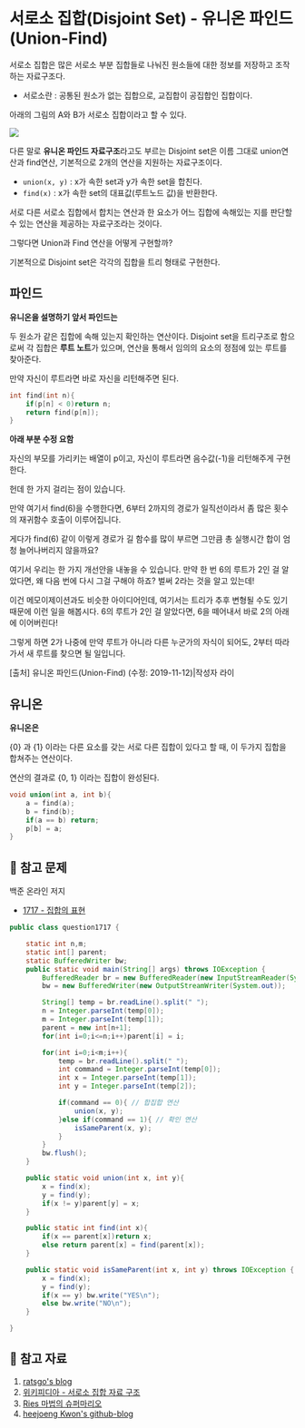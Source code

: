 # 서로소 집합(Disjoint Set) - 유니온 파인드(Union-Find)

서로소 집합은 많은 서로소 부분 집합들로 나눠진 원소들에 대한 정보를 저장하고 조작하는 자료구조다.
- 서로소란 : 공통된 원소가 없는 집합으로, 교집합이 공집합인 집합이다.





아래의 그림의 A와 B가 서로소 집합이라고 할 수 있다.

![](https://encrypted-tbn0.gstatic.com/images?q=tbn%3AANd9GcR84uUFNVpdWOr2c2atYFd6TrylFZgPbZ4dkJGp1aahIlMrJ3Lo&usqp=CAU)


다른 말로 **유니온 파인드 자료구조**라고도 부르는 Disjoint set은 이름 그대로 union연산과 find연산, 기본적으로 2개의 연산을 지원하는 자료구조이다.

- `union(x, y)` : x가 속한 set과 y가 속한 set을 합친다.
- `find(x)` : x가 속한 set의 대표값(루트노드 값)을 반환한다.

서로 다른 서로소 집합에서 합치는 연산과 한 요소가 어느 집합에 속해있는 지를 판단할 수 있는 연산을 제공하는 자료구조라는 것이다. 

그렇다면 Union과 Find 연산을 어떻게 구현할까? 

기본적으로 Disjoint set은 각각의 집합을 트리 형태로 구현한다. 

## 파인드

**유니온을 설명하기 앞서 파인드는**

두 원소가 같은 집합에 속해 있는지 확인하는 연산이다. Disjoint set을 트리구조로 함으로써 각 집합은 **루트 노트**가 있으며, 연산을 통해서 임의의 요소의 정점에 있는 루트를 찾아준다. 

만약 자신이 루트라면 바로 자신을 리턴해주면 된다.

```c++
int find(int n){
    if(p[n] < 0)return n;
    return find(p[n]);
}
```

**아래 부분 수정 요함** 

자신의 부모를 가리키는 배열이 p이고, 자신이 루트라면 음수값(-1)을 리턴해주게 구현한다. 

헌데 한 가지 걸리는 점이 있습니다.

만약 여기서 find(6)을 수행한다면, 6부터 2까지의 경로가 일직선이라서 좀 많은 횟수의 재귀함수 호출이 이루어집니다.

게다가 find(6) 같이 이렇게 경로가 길 함수를 많이 부르면 그만큼 총 실행시간 합이 엄청 늘어나버리지 않을까요?

여기서 우리는 한 가지 개선안을 내놓을 수 있습니다. 만약 한 번 6의 루트가 2인 걸 알았다면, 왜 다음 번에 다시 그걸 구해야 하죠? 벌써 2라는 것을 알고 있는데!

이건 메모이제이션과도 비슷한 아이디어인데, 여기서는 트리가 추후 변형될 수도 있기 때문에 이런 일을 해봅시다. 6의 루트가 2인 걸 알았다면, 6을 떼어내서 바로 2의 아래에 이어버린다! 

그렇게 하면 2가 나중에 만약 루트가 아니라 다른 누군가의 자식이 되어도, 2부터 따라가서 새 루트를 찾으면 될 일입니다.

[출처] 유니온 파인드(Union-Find) (수정: 2019-11-12)|작성자 라이


## 유니온
**유니온은**

{0} 과 {1} 이라는 다른 요소를 갖는 서로 다른 집합이 있다고 할 때, 이 두가지 집합을 합쳐주는 연산이다.

연산의 결과로 {0, 1} 이라는 집합이 완성된다. 
```C++
void union(int a, int b){
    a = find(a);
    b = find(b);
    if(a == b) return;
    p[b] = a;
}
```

## 🤭 참고 문제

백준 온라인 저지
- [1717 - 집합의 표현](https://www.acmicpc.net/problem/1717)

```java
public class question1717 {

    static int n,m;
    static int[] parent;
    static BufferedWriter bw;
    public static void main(String[] args) throws IOException {
        BufferedReader br = new BufferedReader(new InputStreamReader(System.in));
        bw = new BufferedWriter(new OutputStreamWriter(System.out));

        String[] temp = br.readLine().split(" ");
        n = Integer.parseInt(temp[0]);
        m = Integer.parseInt(temp[1]);
        parent = new int[n+1];
        for(int i=0;i<=n;i++)parent[i] = i;

        for(int i=0;i<m;i++){
            temp = br.readLine().split(" ");
            int command = Integer.parseInt(temp[0]);
            int x = Integer.parseInt(temp[1]);
            int y = Integer.parseInt(temp[2]);

            if(command == 0){ // 합집합 연산
                union(x, y);
            }else if(command == 1){ // 확인 연산
                isSameParent(x, y);
            }
        }
        bw.flush();
    }

    public static void union(int x, int y){
        x = find(x);
        y = find(y);
        if(x != y)parent[y] = x;
    }

    public static int find(int x){
        if(x == parent[x])return x;
        else return parent[x] = find(parent[x]);
    }

    public static void isSameParent(int x, int y) throws IOException {
        x = find(x);
        y = find(y);
        if(x == y) bw.write("YES\n");
        else bw.write("NO\n");
    }

}
```


## 💌 참고 자료

1. [ratsgo's blog](https://ratsgo.github.io/data%20structure&algorithm/2017/11/12/disjointset/)
2. [위키피디아 - 서로소 집합 자료 구조](https://ko.wikipedia.org/wiki/%EC%84%9C%EB%A1%9C%EC%86%8C_%EC%A7%91%ED%95%A9_%EC%9E%90%EB%A3%8C_%EA%B5%AC%EC%A1%B0)
3. [Ries 마법의 슈퍼마리오](https://blog.naver.com/PostView.nhn?blogId=kks227&logNo=220791837179&categoryNo=299&parentCategoryNo=0&viewDate=&currentPage=10&postListTopCurrentPage=1&from=menu&userTopListOpen=true&userTopListCount=5&userTopListManageOpen=false&userTopListCurrentPage=10)
4. [heejoeng Kwon's github-blog](https://gmlwjd9405.github.io/2018/08/31/algorithm-union-find.html)